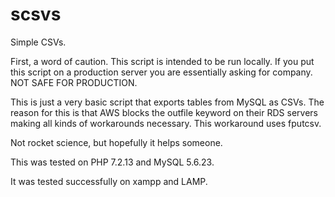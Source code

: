 # scsvs

Simple CSVs.

First, a word of caution.  This script is 
intended to be run locally.  If you put 
this script on a production server you
are essentially asking for company.
NOT SAFE FOR PRODUCTION.

This is just a very basic script that
exports tables from MySQL as CSVs.  The
reason for this is that AWS blocks the
outfile keyword on their RDS servers
making all kinds of workarounds necessary.
This workaround uses fputcsv.

Not rocket science, but hopefully it helps
someone.

This was tested on PHP 7.2.13 and MySQL 5.6.23.

It was tested successfully on xampp and LAMP.
